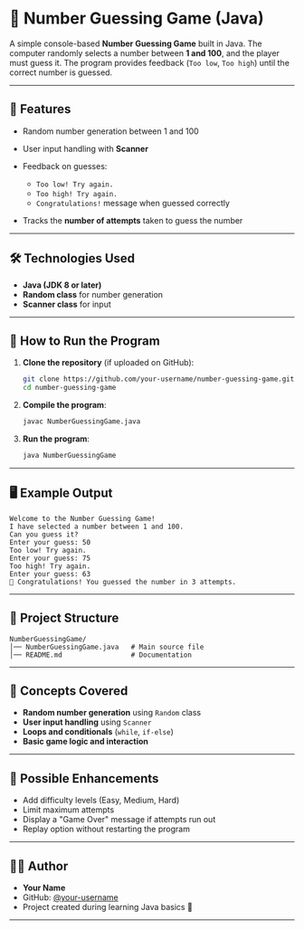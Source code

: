 # 🎲 Number Guessing Game (Java)

A simple console-based **Number Guessing Game** built in Java.
The computer randomly selects a number between **1 and 100**, and the player must guess it.
The program provides feedback (`Too low`, `Too high`) until the correct number is guessed.

---

## 📌 Features

* Random number generation between 1 and 100
* User input handling with **Scanner**
* Feedback on guesses:

  * `Too low! Try again.`
  * `Too high! Try again.`
  * `Congratulations!` message when guessed correctly
* Tracks the **number of attempts** taken to guess the number

---

## 🛠️ Technologies Used

* **Java (JDK 8 or later)**
* **Random class** for number generation
* **Scanner class** for input

---

## 🚀 How to Run the Program

1. **Clone the repository** (if uploaded on GitHub):

   ```bash
   git clone https://github.com/your-username/number-guessing-game.git
   cd number-guessing-game
   ```

2. **Compile the program**:

   ```bash
   javac NumberGuessingGame.java
   ```

3. **Run the program**:

   ```bash
   java NumberGuessingGame
   ```

---

## 🖥️ Example Output

```
Welcome to the Number Guessing Game!
I have selected a number between 1 and 100.
Can you guess it?
Enter your guess: 50
Too low! Try again.
Enter your guess: 75
Too high! Try again.
Enter your guess: 63
🎉 Congratulations! You guessed the number in 3 attempts.
```

---

## 📂 Project Structure

```
NumberGuessingGame/
│── NumberGuessingGame.java   # Main source file
│── README.md                 # Documentation
```

---

## 📖 Concepts Covered

* **Random number generation** using `Random` class
* **User input handling** using `Scanner`
* **Loops and conditionals** (`while`, `if-else`)
* **Basic game logic and interaction**

---

## 🎯 Possible Enhancements

* Add difficulty levels (Easy, Medium, Hard)
* Limit maximum attempts
* Display a "Game Over" message if attempts run out
* Replay option without restarting the program

---

## 👨‍💻 Author

* **Your Name**
* GitHub: [@your-username](https://github.com/your-username)
* Project created during learning Java basics 🚀

---
